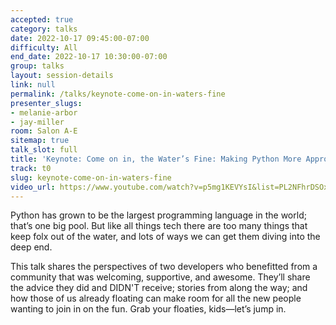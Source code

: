 ```yaml
---
accepted: true
category: talks
date: 2022-10-17 09:45:00-07:00
difficulty: All
end_date: 2022-10-17 10:30:00-07:00
group: talks
layout: session-details
link: null
permalink: /talks/keynote-come-on-in-waters-fine
presenter_slugs:
- melanie-arbor
- jay-miller
room: Salon A-E
sitemap: true
talk_slot: full
title: 'Keynote: Come on in, the Water’s Fine: Making Python More Approachable'
track: t0
slug: keynote-come-on-in-waters-fine
video_url: https://www.youtube.com/watch?v=p5mg1KEVYsI&list=PL2NFhrDSOxgUoF-4F2MdAFvOK1wOrNdqB
---
```


Python has grown to be the largest programming language in the world; that’s one big pool. But like all things tech there are too many things that keep folx out of the water, and lots of ways we can get them diving into the deep end.

This talk shares the perspectives of two developers who benefitted from a community that was welcoming, supportive, and awesome. They’ll share the advice they did and DIDN'T receive; stories from along the way; and how those of us already floating can make room for all the new people wanting to join in on the fun. Grab your floaties, kids—let’s jump in.
